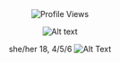 <div align="center"
 
![Profile Views](https://komarev.com/ghpvc/?username=RAB-IES&style=flat-square)

![Alt text](https://i.postimg.cc/prWJ5Mg8/3-FE058-EA-F23-E-49-F8-853-E-AAACB347-D96-A.jpg)


she/her 18, 4/5/6
![Alt Text](https://i.postimg.cc/7h0v5s0S/Untitled58-20250131154003.png)


<!--
 
**RAB-IES/RAB-IES** is a ✨ _special_ ✨ repository because its `README.md` (this file) appears on your GitHub profile.

Here are some ideas to get you started:

- 🔭 I’m currently working on ...
- 🌱 I’m currently learning ...
- 👯 I’m looking to collaborate on ...
- 🤔 I’m looking for help with ...
- 💬 Ask me about ...
- 📫 How to reach me: ...
- 😄 Pronouns: ...
- ⚡ Fun fact: ...
-->

